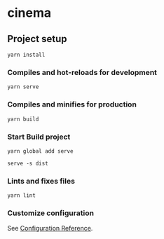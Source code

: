 # cinema

## Project setup
```
yarn install
```

### Compiles and hot-reloads for development
```
yarn serve
```

### Compiles and minifies for production
```
yarn build
```

### Start Build project
```
yarn global add serve

serve -s dist   
```

### Lints and fixes files
```
yarn lint
```

### Customize configuration
See [Configuration Reference](https://cli.vuejs.org/config/).

